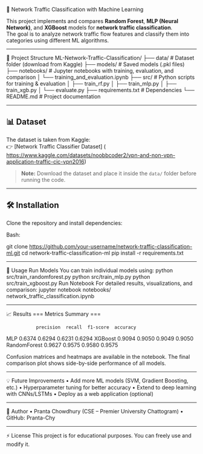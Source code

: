 🚀 Network Traffic Classification with Machine Learning

This project implements and compares **Random Forest**, **MLP (Neural Network)**, and **XGBoost** models for **network traffic classification**.  
The goal is to analyze network traffic flow features and classify them into categories using different ML algorithms.

---

 📂 Project Structure
ML-Network-Traffic-Classification/
├── data/ # Dataset folder (download from Kaggle)
├── models/ # Saved models (.pkl files)
├── notebooks/ # Jupyter notebooks with training, evaluation, and comparison
│ └── training_and_evaluation.ipynb
├── src/ # Python scripts for training & evaluation
│ ├── train_rf.py
│ ├── train_mlp.py
│ ├── train_xgb.py
│ └── evaluate.py
├── requirements.txt # Dependencies
└── README.md # Project documentation

---

## 📊 Dataset
The dataset is taken from Kaggle:  
👉 [Network Traffic Classifier Dataset]
( https://www.kaggle.com/datasets/noobbcoder2/vpn-and-non-vpn-application-traffic-cic-vpn2016)  

> **Note:** Download the dataset and place it inside the `data/` folder before running the code.

---

## 🛠 Installation
Clone the repository and install dependencies:

Bash:

git clone https://github.com/your-username/network-traffic-classification-ml.git
cd network-traffic-classification-ml
pip install -r requirements.txt
________________________________________
🚀 Usage
Run Models
You can train individual models using:
python src/train_randomforest.py
python src/train_mlp.py
python src/train_xgboost.py
Run Notebook
For detailed results, visualizations, and comparison:
jupyter notebook notebooks/ network_traffic_classification.ipynb
________________________________________
📈 Results
		=== Metrics Summary ===

               precision  recall  f1-score  accuracy
MLP              0.6374   0.6294    0.6231    0.6294
XGBoost          0.9094   0.9050    0.9049    0.9050
RandomForest     0.9627   0.9575    0.9580    0.9575

Confusion matrices and heatmaps are available in the notebook.
The final comparison plot shows side-by-side performance of all models.
________________________________________
💡 Future Improvements
•	Add more ML models (SVM, Gradient Boosting, etc.)
•	Hyperparameter tuning for better accuracy
•	Extend to deep learning with CNNs/LSTMs
•	Deploy as a web application (optional)
________________________________________
👤 Author
•	Pranta Chowdhury (CSE – Premier University Chattogram)
•	GitHub: Pranta-Chy
________________________________________
⚡ License
This project is for educational purposes. You can freely use and modify it.
